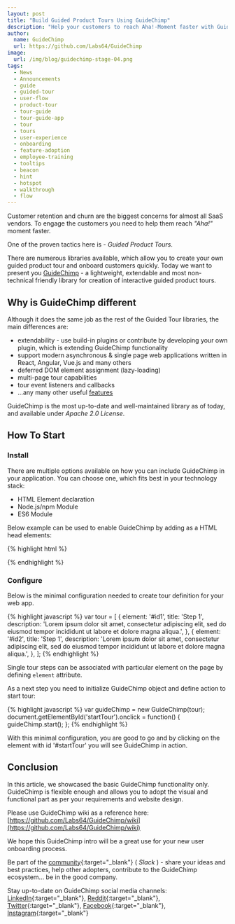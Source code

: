 ```yaml
---
layout: post
title: "Build Guided Product Tours Using GuideChimp"
description: "Help your customers to reach Aha!-Moment faster with GuideChimp"
author:
  name: GuideChimp
  url: https://github.com/Labs64/GuideChimp
image:
  url: /img/blog/guidechimp-stage-04.png
tags:
  - News
  - Announcements
  - guide
  - guided-tour
  - user-flow
  - product-tour
  - tour-guide
  - tour-guide-app
  - tour
  - tours
  - user-experience
  - onboarding
  - feature-adoption
  - employee-training
  - tooltips
  - beacon
  - hint
  - hotspot
  - walkthrough
  - flow
---
```


Customer retention and churn are the biggest concerns for almost all SaaS vendors. To engage the customers you need to help them reach *"Aha!"* moment faster.

One of the proven tactics here is - *Guided Product Tours*.

There are numerous libraries available, which allow you to create your own guided product tour and onboard customers quickly.
Today we want to present you [GuideChimp](https://github.com/Labs64/GuideChimp#features) - a lightweight, extendable and most non-technical friendly library for creation of interactive guided product tours.

## Why is GuideChimp different

Although it does the same job as the rest of the Guided Tour libraries, the main differences are:
* extendability - use build-in plugins or contribute by developing your own plugin, which is extending GuideChimp functionality
* support modern asynchronous & single page web applications written in React, Angular, Vue.js and many others
* deferred DOM element assignment (lazy-loading)
* multi-page tour capabilities
* tour event listeners and callbacks
* ...any many other useful [features](https://github.com/Labs64/GuideChimp#features)

GuideChimp is the most up-to-date and well-maintained library as of today, and available under *Apache 2.0 License*.

## How To Start

### Install

There are multiple options available on how you can include GuideChimp in your application. You can choose one, which fits best in your technology stack:
* HTML Element declaration
* Node.js/npm Module
* ES6 Module

Below example can be used to enable GuideChimp by adding as a HTML head elements:

{% highlight html %}
<!-- GuideChimp -->
<script src="https://cdn.jsdelivr.net/npm/guidechimp@1/dist/guidechimp.min.js"></script>	 
<link rel="stylesheet" href="https://cdn.jsdelivr.net/npm/guidechimp@1/dist/guidechimp.min.css">
<!-- GuideChimp - GA plugin -->
<script src="https://cdn.jsdelivr.net/npm/guidechimp@1/dist/plugins/googleAnalytics.js"></script>     
{% endhighlight %}

### Configure

Below is the minimal configuration needed to create tour definition for your web app.

{% highlight javascript %}
var tour = [
  {
    element: '#id1',
    title: 'Step 1',
    description: 'Lorem ipsum dolor sit amet, consectetur adipiscing elit, sed do eiusmod tempor incididunt ut labore et dolore magna aliqua.',
  },
  {
    element: '#id2',
    title: 'Step 1',
    description: 'Lorem ipsum dolor sit amet, consectetur adipiscing elit, sed do eiusmod tempor incididunt ut labore et dolore magna aliqua.',
  },
];
{% endhighlight %}

Single tour steps can be associated with particular element on the page by defining `element` attribute.

As a next step you need to initialize GuideChimp object and define action to start tour:

{% highlight javascript %}
var guideChimp = new GuideChimp(tour);
document.getElementById('startTour').onclick = function() {
  guideChimp.start();
};
{% endhighlight %}

With this minimal configuration, you are good to go and by clicking on the element with id '#startTour' you will see GuideChimp in action.

## Conclusion

In this article, we showcased the basic GuideChimp functionality only.
GuideChimp is flexible enough and allows you to adopt the visual and functional part as per your requirements and website design.

Please use GuideChimp wiki as a reference here: [https://github.com/Labs64/GuideChimp/wiki](https://github.com/Labs64/GuideChimp/wiki)

We hope this GuideChimp intro will be a great use for your new user onboarding process.

Be part of the [community](https://guidechimp.slack.com){:target="_blank"} ( *Slack* ) - share your ideas and best practices, help other adopters, contribute to the GuideChimp ecosystem... be in the good company.

Stay up-to-date on GuideChimp social media channels: [LinkedIn](https://www.linkedin.com/showcase/guidechimp){:target="_blank"}, [Reddit](https://www.reddit.com/user/GuideChimp){:target="_blank"}, [Twitter](https://twitter.com/GuideChimpIO){:target="_blank"}, [Facebook](https://www.facebook.com/GuideChimp.IO){:target="_blank"}, [Instagram](https://www.instagram.com/guidechimp/){:target="_blank"}
